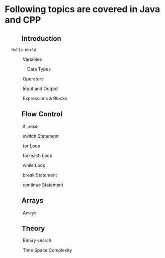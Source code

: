 # Following topics are covered in Java and CPP	
## `	 `Introduction
       Hello World 

`	  	 `Variables

`		   `Data Types

`	  	 `Operators
 
`	  	 `Input and Output

`	  	 `Expressions & Blocks

## `	 `Flow Control
`		 `if...else

`		 `switch Statement

`		 `for Loop

`		 `for-each Loop

`		 `while Loop

`		 `break Statement

`		 `continue Statement


## `	 `Arrays
`		 `Arrays

## `	 `Theory
`		 `Binary search

`		 `Time Space Complexity
